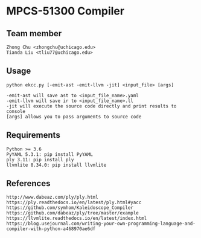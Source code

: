 # MPCS-51300 Compiler
## Team member
    Zhong Chu <zhongchu@uchicago.edu>
    Tianda Liu <tliu77@uchicago.edu>

## Usage
    python ekcc.py [-emit-ast -emit-llvm -jit] <input_file> [args]
    
    -emit-ast will save ast to <input_file_name>.yaml
    -emit-llvm will save ir to <input_file_name>.ll
    -jit will execute the source code directly and print results to console
    [args] allows you to pass arguments to source code
## Requirements
    Python >= 3.6
    PyYAML 5.3.1: pip install PyYAML
    ply 3.11: pip install ply
    llvmlite 0.34.0: pip install llvmlite

## References
    http://www.dabeaz.com/ply/ply.html
    https://ply.readthedocs.io/en/latest/ply.html#yacc
    https://github.com/symhom/Kaleidoscope_Compiler
    https://github.com/dabeaz/ply/tree/master/example
    https://llvmlite.readthedocs.io/en/latest/index.html
    https://blog.usejournal.com/writing-your-own-programming-language-and-compiler-with-python-a468970ae6df